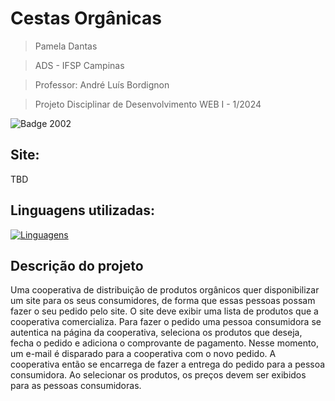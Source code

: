 # Cestas Orgânicas

> Pamela Dantas

>  ADS - IFSP Campinas

> Professor: André Luís Bordignon

> Projeto Disciplinar de Desenvolvimento WEB I - 1/2024


![Badge 2002](http://img.shields.io/static/v1?label=WIP&message=%2070%&color=red&style=for-the-badge)

## Site:
TBD


## Linguagens utilizadas:
[![Linguagens](https://skillicons.dev/icons?i=html,css,js&theme=light)](https://skillicons.dev)

## Descrição do projeto
Uma cooperativa de distribuição de produtos orgânicos quer disponibilizar um site
para os seus consumidores, de forma que essas pessoas possam fazer o seu pedido pelo site.
O site deve exibir uma lista de produtos que a cooperativa comercializa.
Para fazer o pedido uma pessoa consumidora se autentica na página da cooperativa,
seleciona os produtos que deseja, fecha o pedido e adiciona o comprovante de pagamento.
Nesse momento, um e-mail é disparado para a cooperativa com o novo pedido. A cooperativa
então se encarrega de fazer a entrega do pedido para a pessoa consumidora.
Ao selecionar os produtos, os preços devem ser exibidos para as pessoas
consumidoras.


